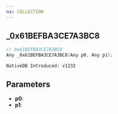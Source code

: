 ```yaml
---
ns: COLLECTION
---
```

## _0x61BEFBA3CE7A3BC8

```c
// 0x61BEFBA3CE7A3BC8
Any _0x61BEFBA3CE7A3BC8(Any p0, Any p1);
```

```
NativeDB Introduced: v1232
```

## Parameters
* **p0**:
* **p1**:
